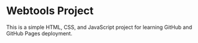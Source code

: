 # Webtools Project

This is a simple HTML, CSS, and JavaScript project for learning GitHub and GitHub Pages deployment.
